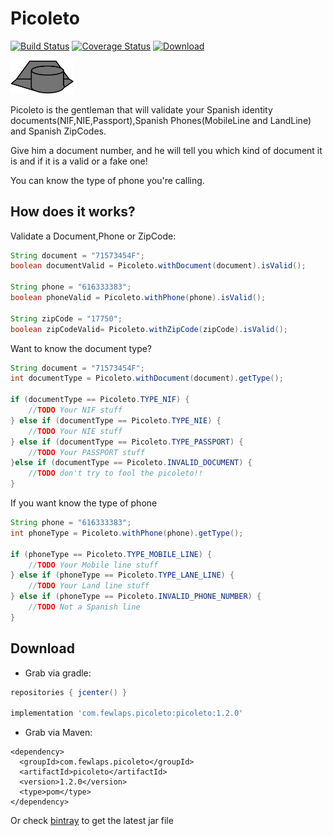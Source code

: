 # Picoleto 
[![Build Status](https://travis-ci.org/Fewlaps/Picoleto.svg?branch=master)](https://travis-ci.org/Fewlaps/Picoleto)
[![Coverage Status](https://coveralls.io/repos/github/Fewlaps/Picoleto/badge.svg)](https://coveralls.io/github/Fewlaps/Picoleto)
[ ![Download](https://api.bintray.com/packages/fewlaps/maven/picoleto/images/download.svg) ](https://bintray.com/fewlaps/maven/picoleto/_latestVersion)

<img src="icon.png" width="20%"/>

Picoleto is the gentleman that will validate your Spanish identity documents(NIF,NIE,Passport),Spanish Phones(MobileLine and LandLine) and Spanish ZipCodes.

Give him a document number, and he will tell you which kind of document it is and if it is a valid or a fake one!

You can know the type of phone you're calling.

## How does it works?

Validate a Document,Phone or ZipCode:

```java
String document = "71573454F";
boolean documentValid = Picoleto.withDocument(document).isValid();

String phone = "616333383";
boolean phoneValid = Picoleto.withPhone(phone).isValid();

String zipCode = "17750";
boolean zipCodeValid= Picoleto.withZipCode(zipCode).isValid();
```

Want to know the document type?

```java
String document = "71573454F";
int documentType = Picoleto.withDocument(document).getType();

if (documentType == Picoleto.TYPE_NIF) {
    //TODO Your NIF stuff
} else if (documentType == Picoleto.TYPE_NIE) {
    //TODO Your NIE stuff
} else if (documentType == Picoleto.TYPE_PASSPORT) {
    //TODO Your PASSPORT stuff
}else if (documentType == Picoleto.INVALID_DOCUMENT) {
    //TODO don't try to fool the picoleto!!
}
```

If you want know the type of phone

```java
String phone = "616333383";
int phoneType = Picoleto.withPhone(phone).getType();

if (phoneType == Picoleto.TYPE_MOBILE_LINE) {
    //TODO Your Mobile line stuff
} else if (phoneType == Picoleto.TYPE_LANE_LINE) {
    //TODO Your Land line stuff
} else if (phoneType == Picoleto.INVALID_PHONE_NUMBER) {
    //TODO Not a Spanish line
}
```
## Download

- Grab via gradle:

```groovy
repositories { jcenter() }

implementation 'com.fewlaps.picoleto:picoleto:1.2.0'
```

- Grab via Maven:

```
<dependency>
  <groupId>com.fewlaps.picoleto</groupId>
  <artifactId>picoleto</artifactId>
  <version>1.2.0</version>
  <type>pom</type>
</dependency>
```

Or check [bintray](https://bintray.com/fewlaps/maven/picoleto/) to get the latest jar file
